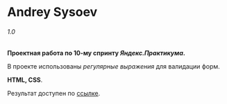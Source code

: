 # Andrey Sysoev
###### 1.0

**Проектная работа по 10-му спринту _Яндекс.Практикума_.**

В проекте использованы *регулярные выражения* для валидации форм.

**HTML, CSS**.

Результат доступен по [ссылке](https://sysoevandrey.github.io/form).
